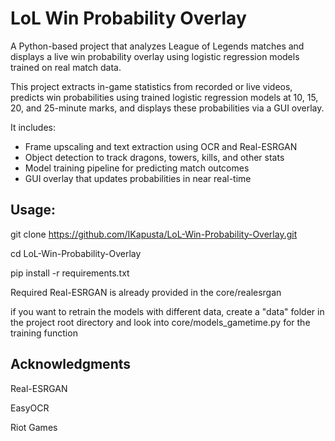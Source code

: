 # LoL Win Probability Overlay

A Python-based project that analyzes League of Legends matches and displays a live win probability overlay using logistic regression models trained on real match data.

This project extracts in-game statistics from recorded or live videos, predicts win probabilities using trained logistic regression models at 10, 15, 20, and 25-minute marks, and displays these probabilities via a GUI overlay.

It includes:
- Frame upscaling and text extraction using OCR and Real-ESRGAN
- Object detection to track dragons, towers, kills, and other stats
- Model training pipeline for predicting match outcomes
- GUI overlay that updates probabilities in near real-time

## Usage:
git clone https://github.com/IKapusta/LoL-Win-Probability-Overlay.git

cd LoL-Win-Probability-Overlay

pip install -r requirements.txt

Required Real-ESRGAN is already provided in the core/realesrgan

if you want to retrain the models with different data, create a "data" folder in the project root directory and look into core/models_gametime.py for the training function 

## Acknowledgments
Real-ESRGAN

EasyOCR

Riot Games 
